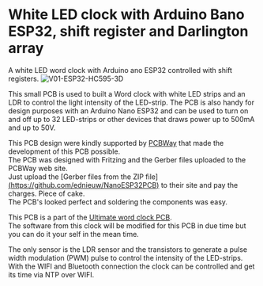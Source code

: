 # White LED clock with Arduino Bano ESP32, shift register and Darlington array

A white LED word clock with Arduino ano ESP32 controlled with shift registers.
![V01-ESP32-HC595-3D](https://github.com/user-attachments/assets/c93c6547-6e5b-41f7-8211-471cd1d284f9)

This small PCB is used to built a Word clock with white LED strips and an LDR to control the light intensity of the LED-strip.
The PCB is also handy for design purposes with an Arduino Nano ESP32 and can be used to turn on and off up to 32 LED-strips or other devices that draws power up to 500mA and up to 50V.

This PCB design were kindly supported by [PCBWay](https://www.pcbway.com) that made the development of this PCB possible.<br>
The PCB was designed with Fritzing and the Gerber files uploaded to  the PCBWay web site.<br>
Just upload the [Gerber files from the ZIP file][(https://github.com/ednieuw/NanoESP32PCB)](https://github.com/ednieuw/ESP32ShiftregisterBWclock/blob/main/HC595ESP32V01.ZIP) to their site and pay the charges. Piece of cake.<br>
The PCB's looked perfect and soldering the components was easy.

This PCB is a part of the [Ultimate word clock PCB](https://github.com/ednieuw/NanoESP32-BW-RGBW-clock).<br>
The software from this clock will be modified for this PCB in due time but you can do it your self in the mean time.

The only sensor is the LDR sensor and the transistors to generate a pulse width modulation (PWM) pulse to control the intensity of the LED-strips.<br>
With the WIFI and Bluetooth connection the clock can be controlled and get its time via NTP over WIFI.


